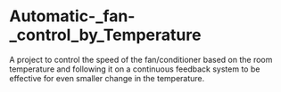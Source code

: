 # Automatic-_fan-_control_by_Temperature
A project to control the speed of the fan/conditioner based on the room temperature and following it on a continuous feedback system to be effective for even smaller change in the temperature.
